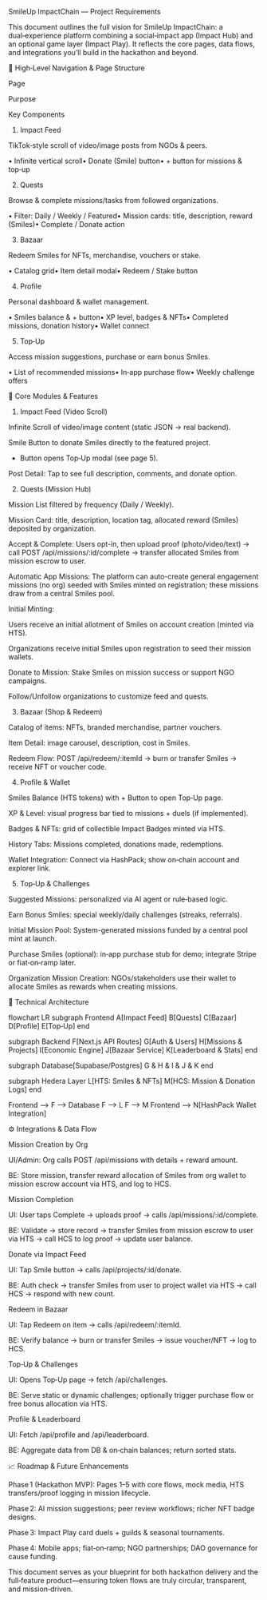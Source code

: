 SmileUp ImpactChain — Project Requirements

This document outlines the full vision for SmileUp ImpactChain: a dual‑experience platform combining a social‑impact app (Impact Hub) and an optional game layer (Impact Play). It reflects the core pages, data flows, and integrations you’ll build in the hackathon and beyond.

🚀 High‑Level Navigation & Page Structure

Page

Purpose

Key Components

1. Impact Feed

TikTok‑style scroll of video/image posts from NGOs & peers.

• Infinite vertical scroll• Donate (Smile) button• + button for missions & top‑up

2. Quests

Browse & complete missions/tasks from followed organizations.

• Filter: Daily / Weekly / Featured• Mission cards: title, description, reward (Smiles)• Complete / Donate action

3. Bazaar

Redeem Smiles for NFTs, merchandise, vouchers or stake.

• Catalog grid• Item detail modal• Redeem / Stake button

4. Profile

Personal dashboard & wallet management.

• Smiles balance & + button• XP level, badges & NFTs• Completed missions, donation history• Wallet connect

5. Top‑Up

Access mission suggestions, purchase or earn bonus Smiles.

• List of recommended missions• In‑app purchase flow• Weekly challenge offers

🎯 Core Modules & Features

1) Impact Feed (Video Scroll)

Infinite Scroll of video/image content (static JSON → real backend).

Smile Button to donate Smiles directly to the featured project.

+ Button opens Top‑Up modal (see page 5).

Post Detail: Tap to see full description, comments, and donate option.

2) Quests (Mission Hub)

Mission List filtered by frequency (Daily / Weekly).

Mission Card: title, description, location tag, allocated reward (Smiles) deposited by organization.

Accept & Complete: Users opt-in, then upload proof (photo/video/text) → call POST /api/missions/:id/complete → transfer allocated Smiles from mission escrow to user.

Automatic App Missions: The platform can auto-create general engagement missions (no org) seeded with Smiles minted on registration; these missions draw from a central Smiles pool.

Initial Minting:

Users receive an initial allotment of Smiles on account creation (minted via HTS).

Organizations receive initial Smiles upon registration to seed their mission wallets.

Donate to Mission: Stake Smiles on mission success or support NGO campaigns.

Follow/Unfollow organizations to customize feed and quests.

3) Bazaar (Shop & Redeem)

Catalog of items: NFTs, branded merchandise, partner vouchers.

Item Detail: image carousel, description, cost in Smiles.

Redeem Flow: POST /api/redeem/:itemId → burn or transfer Smiles → receive NFT or voucher code.

4) Profile & Wallet

Smiles Balance (HTS tokens) with + Button to open Top‑Up page.

XP & Level: visual progress bar tied to missions + duels (if implemented).

Badges & NFTs: grid of collectible Impact Badges minted via HTS.

History Tabs: Missions completed, donations made, redemptions.

Wallet Integration: Connect via HashPack; show on‑chain account and explorer link.

5) Top‑Up & Challenges

Suggested Missions: personalized via AI agent or rule‑based logic.

Earn Bonus Smiles: special weekly/daily challenges (streaks, referrals).

Initial Mission Pool: System-generated missions funded by a central pool mint at launch.

Purchase Smiles (optional): in‑app purchase stub for demo; integrate Stripe or fiat‑on‑ramp later.

Organization Mission Creation: NGOs/stakeholders use their wallet to allocate Smiles as rewards when creating missions.

🔧 Technical Architecture

flowchart LR
  subgraph Frontend
    A[Impact Feed]
    B[Quests]
    C[Bazaar]
    D[Profile]
    E[Top‑Up]
  end

  subgraph Backend
    F[Next.js API Routes]
    G[Auth & Users]
    H[Missions & Projects]
    I[Economic Engine]
    J[Bazaar Service]
    K[Leaderboard & Stats]
  end

  subgraph Database[Supabase/Postgres]
    G & H & I & J & K
  end

  subgraph Hedera Layer
    L[HTS: Smiles & NFTs]
    M[HCS: Mission & Donation Logs]
  end

  Frontend --> F --> Database
  F --> L
  F --> M
  Frontend --> N[HashPack Wallet Integration]

⚙️ Integrations & Data Flow

Mission Creation by Org

UI/Admin: Org calls POST /api/missions with details + reward amount.

BE: Store mission, transfer reward allocation of Smiles from org wallet to mission escrow account via HTS, and log to HCS.

Mission Completion

UI: User taps Complete → uploads proof → calls /api/missions/:id/complete.

BE: Validate → store record → transfer Smiles from mission escrow to user via HTS → call HCS to log proof → update user balance.

Donate via Impact Feed

UI: Tap Smile button → calls /api/projects/:id/donate.

BE: Auth check → transfer Smiles from user to project wallet via HTS → call HCS → respond with new count.

Redeem in Bazaar

UI: Tap Redeem on item → calls /api/redeem/:itemId.

BE: Verify balance → burn or transfer Smiles → issue voucher/NFT → log to HCS.

Top‑Up & Challenges

UI: Opens Top‑Up page → fetch /api/challenges.

BE: Serve static or dynamic challenges; optionally trigger purchase flow or free bonus allocation via HTS.

Profile & Leaderboard

UI: Fetch /api/profile and /api/leaderboard.

BE: Aggregate data from DB & on‑chain balances; return sorted stats.

📈 Roadmap & Future Enhancements

Phase 1 (Hackathon MVP): Pages 1–5 with core flows, mock media, HTS transfers/proof logging in mission lifecycle.

Phase 2: AI mission suggestions; peer review workflows; richer NFT badge designs.

Phase 3: Impact Play card duels + guilds & seasonal tournaments.

Phase 4: Mobile apps; fiat‑on‑ramp; NGO partnerships; DAO governance for cause funding.

This document serves as your blueprint for both hackathon delivery and the full‑feature product—ensuring token flows are truly circular, transparent, and mission‑driven.


